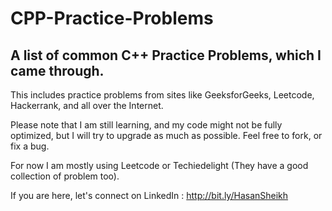 # CPP-Practice-Problems

## A list of common C++ Practice Problems, which I came through. 

This includes practice problems from sites like GeeksforGeeks, Leetcode, Hackerrank, and all over the Internet.

Please note that I am still learning, and my code might not be fully optimized, but I will try to upgrade as much as possible. Feel free to fork, or fix a bug.

For now I am mostly using Leetcode or Techiedelight (They have a good collection of problem too).

If you are here, let's connect on LinkedIn : http://bit.ly/HasanSheikh
